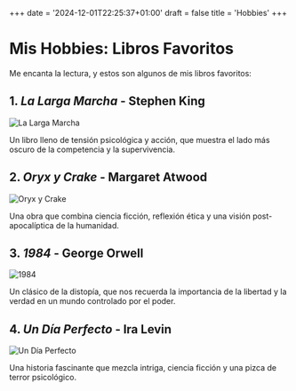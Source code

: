 +++
date = '2024-12-01T22:25:37+01:00'
draft = false
title = 'Hobbies'
+++

# Mis Hobbies: Libros Favoritos

Me encanta la lectura, y estos son algunos de mis libros favoritos:

## 1. *La Larga Marcha* - Stephen King
![La Larga Marcha](/uploads/la-larga-marcha.jpg)

Un libro lleno de tensión psicológica y acción, que muestra el lado más oscuro de la competencia y la supervivencia.

## 2. *Oryx y Crake* - Margaret Atwood
![Oryx y Crake](https://anabmorales.github.io/portafolio-personal/uploads/oryx-y-crake.jpg)

Una obra que combina ciencia ficción, reflexión ética y una visión post-apocalíptica de la humanidad.

## 3. *1984* - George Orwell
![1984](/uploads/1984.jpg)

Un clásico de la distopía, que nos recuerda la importancia de la libertad y la verdad en un mundo controlado por el poder.

## 4. *Un Día Perfecto* - Ira Levin
![Un Día Perfecto](/uploads/un-dia-perfecto.jpg)

Una historia fascinante que mezcla intriga, ciencia ficción y una pizca de terror psicológico.



